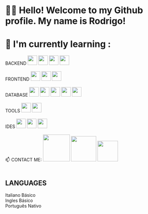 # 👋👋 Hello! Welcome to my Github profile. My name is Rodrigo!

<div><h1>🌱 I'm currently learning :</h1></div>

<div> 
  BACKEND
  <img loading="lazy" src="https://cdn.jsdelivr.net/gh/devicons/devicon/icons/java/java-original.svg" width="30" height="30"/>  
  <img src="https://cdn.jsdelivr.net/gh/devicons/devicon/icons/c/c-line.svg" width="30" height="30"/>
  <!--<img src="https://cdn.jsdelivr.net/gh/devicons/devicon/icons/csharp/csharp-line.svg" width="30" height="30" />-->
  <img src="https://cdn.jsdelivr.net/gh/devicons/devicon@latest/icons/spring/spring-original-wordmark.svg" width="30" height="30"/>
  <img src="https://cdn.jsdelivr.net/gh/devicons/devicon@latest/icons/nodejs/nodejs-original-wordmark.svg" width="30" height="30"/>
</div>  

<br>
<div>
  FRONTEND 
 <img src="https://cdn.jsdelivr.net/gh/devicons/devicon@latest/icons/html5/html5-original-wordmark.svg" width="30" height="30"/>
 <img src="https://cdn.jsdelivr.net/gh/devicons/devicon@latest/icons/css3/css3-original-wordmark.svg" width="30" height="30" />
 <img src="https://cdn.jsdelivr.net/gh/devicons/devicon@latest/icons/javascript/javascript-original.svg" width="30" height="30" />  
</div>

<br>
<div>
  DATABASE
  <img src="https://cdn.jsdelivr.net/gh/devicons/devicon@latest/icons/sqlite/sqlite-original-wordmark.svg" width="30" height="30"/>
  <img src="https://cdn.jsdelivr.net/gh/devicons/devicon@latest/icons/microsoftsqlserver/microsoftsqlserver-original-wordmark.svg" width="30" height="30"/>
  <img src="https://cdn.jsdelivr.net/gh/devicons/devicon@latest/icons/mysql/mysql-original-wordmark.svg" width="30" height="30"/>
  <img src="https://cdn.jsdelivr.net/gh/devicons/devicon@latest/icons/mongodb/mongodb-original-wordmark.svg" width="30" height="30" />
  <img src="https://cdn.jsdelivr.net/gh/devicons/devicon@latest/icons/oracle/oracle-original.svg" width="30" height="30"/>     
</div>

<br>
<div>
  TOOLS
  <img src="https://cdn.jsdelivr.net/gh/devicons/devicon@latest/icons/git/git-original.svg" width="30" height="30"/>
  <img src="https://cdn.jsdelivr.net/gh/devicons/devicon@latest/icons/github/github-original.svg" width="30" height="30"/>          
</div>

<br>
<div>
  IDES
  <img src="https://cdn.jsdelivr.net/gh/devicons/devicon@latest/icons/vscode/vscode-original.svg" width="30" height="30"/>
  <img src="https://cdn.jsdelivr.net/gh/devicons/devicon@latest/icons/eclipse/eclipse-original.svg" width="30" height="30"/>
  <img src="https://cdn.jsdelivr.net/gh/devicons/devicon@latest/icons/codepen/codepen-original.svg" width="30" height="30"/>     
</div>

<br>
<div>
📫 CONTACT ME:
<img src="https://img.shields.io/badge/WhatsApp-25D366?style=for-the-badge&logo=WhatsApp&logoColor=white" width="85" height=""/>
<img src="https://img.shields.io/badge/LinkedIn-0077B5?style=for-the-badge&logo=linkedin&logoColor=white" width="80" height=""/>
<img src="https://img.shields.io/badge/Gmail-D14836?style=for-the-badge&logo=gmail&logoColor=white" width="65" height=""/>
</div>

<br>

## LANGUAGES

Italiano Básico
<br>
Ingles Básico
<br>
Português Nativo
